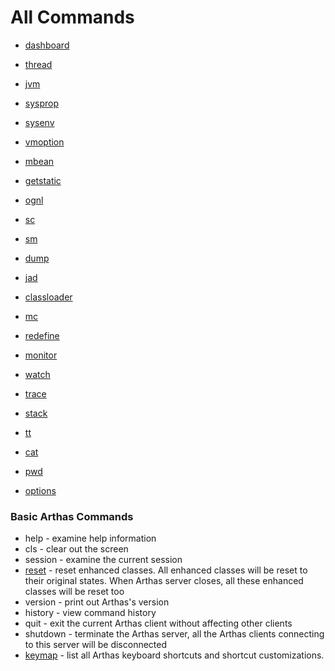 All Commands 
=============

* [dashboard](dashboard.md)
* [thread](thread.md)
* [jvm](jvm.md)
* [sysprop](sysprop.md)
* [sysenv](sysenv.md)
* [vmoption](vmoption.md)
* [mbean](mbean.md)
* [getstatic](getstatic.md)

* [ognl](ognl.md)

* [sc](sc.md)
* [sm](sm.md)
* [dump](dump.md)

* [jad](jad.md)
* [classloader](classloader.md)
* [mc](mc.md)
* [redefine](redefine.md)

* [monitor](monitor.md)
* [watch](watch.md)
* [trace](trace.md)
* [stack](stack.md)
* [tt](tt.md)

* [cat](cat.md)
* [pwd](pwd.md)
* [options](options.md)


### Basic Arthas Commands

* help - examine help information
* cls - clear out the screen
* session - examine the current session
* [reset](reset.md) - reset enhanced classes. All enhanced classes will be reset to their original states. When Arthas server closes, all these enhanced classes will be reset too
* version - print out Arthas's version
* history - view command history
* quit - exit the current Arthas client without affecting other clients
* shutdown - terminate the Arthas server, all the Arthas clients connecting to this server will be disconnected
* [keymap](keymap.md) - list all Arthas keyboard shortcuts and shortcut customizations.



